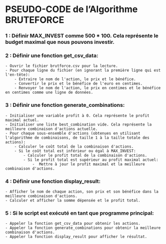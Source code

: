 # PSEUDO-CODE de l’Algorithme BRUTEFORCE

### 1 : Définir MAX_INVEST comme 500 * 100. Cela représente le budget maximal que nous pouvons investir.

### 2 : Définir une fonction get_csv_data:
    - Ouvrir le fichier brutforce.csv pour la lecture.
    - Pour chaque ligne du fichier (en ignorant la première ligne qui est l'en-tête):
        - Extraire le nom de l'action, le prix et le bénéfice.
        - Convertir le prix et le bénéfice de l'euro en centimes.
        - Renvoyer le nom de l'action, le prix en centimes et le bénéfice en centimes comme une ligne de données.
        
### 3 : Définir une fonction generate_combinations:
    - Initialiser une variable profit à 0. Cela représente le profit maximal actuel.
    - Initialiser une liste best_combination vide. Cela représente la meilleure combinaison d'actions actuelle.
    - Pour chaque sous-ensemble d'actions (obtenues en utilisant l'algorithme de combinaisons, de taille 1 à la taille totale des actions): 
        - Calculer le coût total de la combinaison d'actions.
        - Si le coût total est inférieur ou égal à MAX_INVEST:
            - Calculer le profit total de la combinaison d'actions.
            - Si le profit total est supérieur au profit maximal actuel:
                -  Mettre à jour le profit maximal et la meilleure combinaison d'actions.

### 4 : Définir une fonction display_result:
    - Afficher le nom de chaque action, son prix et son bénéfice dans la meilleure combinaison d'actions.
    - Calculer et afficher la somme dépensée et le profit total.

### 5 : Si le script est exécuté en tant que programme principal:
    - Appeler la fonction get_csv_data pour obtenir les actions.
    - Appeler la fonction generate_combinations pour obtenir la meilleure combinaison d'actions.
    - Appeler la fonction display_result pour afficher le résultat. 

